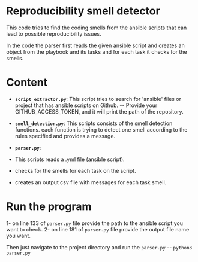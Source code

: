 # Reproducibility smell detector
This code tries to find the coding smells from the ansible scripts that can lead to possible reproducibility issues.

In the code the parser first reads the given ansible script and creates an object from the playbook and its tasks and for each task it checks for the smells.

# Content
- **`script_extractor.py`**: This script tries to search for 'ansible' files or project that has ansible scripts on Github.
 -- Provide your GITHUB_ACCESS_TOKEN, and it will print the path of the repository.
  
- **`smell_detection.py`**: This scripts consists of the smell detection functions.
each function is trying to detect one smell according to the rules specified and provides a message.

- **`parser.py`**: 
- This scripts reads a .yml file (ansible script).
- checks for the smells for each task on the script.
- creates an output csv file with messages for each task smell.


# Run the program
1- on line 133 of `parser.py` file provide the path to the ansible script you want to check.
2- on line 181 of `parser.py` file provide the output file name you want.

Then just navigate to the project directory and run the `parser.py`  -- `python3 parser.py` 
